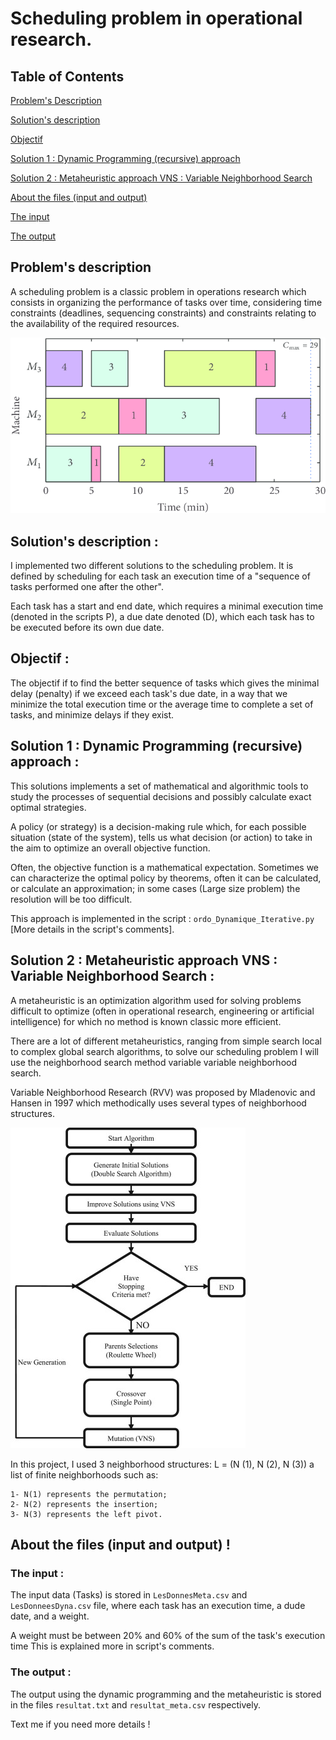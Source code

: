 # Scheduling problem in operational research. 

## Table of Contents  

[Problem's Description](#problem's-description)  

[Solution's description ](#Solution's-description)  

[Objectif](#objectif)  

[Solution 1 : Dynamic Programming (recursive) approach](#Solution-1-:-Dynamic-Programming-approach)  

[Solution 2 : Metaheuristic approach VNS : Variable Neighborhood Search](#Solution-2-:-Metaheuristic-approach-VNS-:-Variable-Neighborhood-Search)

[About the files (input and output)](#About-the-files-(input-and-output))  

[The input](#input) 

[The output](#the-output) 


<a name="problem's-description"/>

## Problem's description

A scheduling problem is a classic problem in operations research which consists in organizing the performance of tasks over time, considering time constraints (deadlines, sequencing constraints) and constraints relating to the availability of the required resources. 

![Scheduling problem](Images/scheduling.png)

<a name="Solution's-description"/>

## Solution's description :

I implemented two different solutions to the scheduling problem. It is defined by scheduling for each task an execution time of a "sequence of tasks performed one after the other".

Each task has a start and end date, which requires a minimal execution time (denoted in the scripts P), a due date denoted (D), which each task has to be executed before its own due date.

<a name="objectif"/>

## Objectif :

The objectif if to find the better sequence of tasks which gives the minimal delay (penalty) if we exceed each task's due date, in a way that we minimize the total execution time or the average time to complete a set of tasks, and minimize delays if they exist.

<a name="Solution-1-:-Dynamic-Programming-approach"/>

## Solution 1 : Dynamic Programming (recursive) approach :

This solutions implements a set of mathematical and algorithmic tools to study the processes of sequential decisions and possibly calculate exact optimal strategies. 

A policy (or strategy) is a decision-making rule which, for each possible situation (state of the system), tells us what decision (or action) to take in the aim to optimize an overall objective function.

Often, the objective function is a mathematical expectation. Sometimes we can characterize the optimal policy by theorems, often it can be calculated, or calculate an approximation; in some cases (Large size problem) the resolution will be too difficult.

This approach is implemented in the script : ```ordo_Dynamique_Iterative.py ``` [More details in the script's comments].

<a name="Solution-2-:-Metaheuristic-approach-VNS-:-Variable-Neighborhood-Search"/>

## Solution 2 : Metaheuristic approach VNS : Variable Neighborhood Search :

A metaheuristic is an optimization algorithm used for solving problems difficult to optimize (often in operational research, engineering or artificial intelligence) for which no method is known classic more efficient.

There are a lot of different metaheuristics, ranging from simple search local to complex global search algorithms, to solve our scheduling problem I will use the neighborhood search method variable variable neighborhood search.

Variable Neighborhood Research (RVV) was proposed by Mladenovic and Hansen in 1997 which methodically uses several types of neighborhood structures. 

![VNS](Images/vns.jpg) 

In this project, I used 3 neighborhood structures: L = (N (1), N (2), N (3)) a list of finite neighborhoods such as:

    1- N(1) represents the permutation;
    2- N(2) represents the insertion;
    3- N(3) represents the left pivot. 

<a name="About-the-files-(input-and-output"/>

## About the files (input and output) ! 

<a name="input"/>

### The input :

The input data (Tasks) is stored in ```LesDonnesMeta.csv``` and  ```LesDonneesDyna.csv``` file, where each task has an execution time, a dude date, and a weight. 

A weight must be between 20% and 60% of the sum of the task's execution time This is explained more in script's comments. 

<a name="the-output"/>

### The output :

The output using the dynamic programming and the metaheuristic is stored in the files ```resultat.txt``` and ```resultat_meta.csv``` respectively.

Text me if you need more details !
